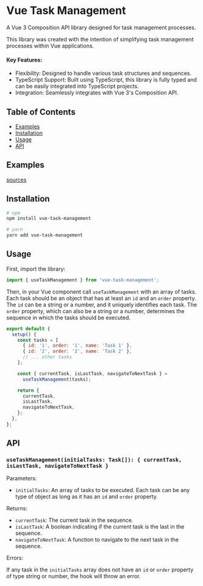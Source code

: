 # Vue Task Management

A Vue 3 Composition API library designed for task management processes.

This library was created with the intention of simplifying task management processes within Vue applications.

#### Key Features:

- Flexibility: Designed to handle various task structures and sequences.
- TypeScript Support: Built using TypeScript, this library is fully typed and can be easily integrated into TypeScript projects.
- Integration: Seamlessly integrates with Vue 3's Composition API.

## Table of Contents

- [Examples](#examples)
- [Installation](#installation)
- [Usage](#usage)
- [API](#api)

## Examples

[sources](./src/examples)

## Installation

```sh
# npm
npm install vue-task-management

# yarn
yarn add vue-task-management
```

## Usage

First, import the library:

```javascript
import { useTaskManagement } from 'vue-task-management';
```

Then, in your Vue component call `useTaskManagement` with an array of tasks. Each task should be an object that has at least an `id` and an `order` property. The `id` can be a string or a number, and it uniquely identifies each task. The `order` property, which can also be a string or a number, determines the sequence in which the tasks should be executed.

```javascript
export default {
  setup() {
    const tasks = [
      { id: '1', order: '1', name: 'Task 1' },
      { id: '2', order: '2', name: 'Task 2' },
      // ... other tasks
    ];

    const { currentTask, isLastTask, navigateToNextTask } =
      useTaskManagement(tasks);

    return {
      currentTask,
      isLastTask,
      navigateToNextTask,
    };
  },
};
```

## API

### `useTaskManagement(initialTasks: Task[]): { currentTask, isLastTask, navigateToNextTask }`

Parameters:

- `initialTasks`: An array of tasks to be executed. Each task can be any type of object as long as it has an `id` and `order` property.

Returns:

- `currentTask`: The current task in the sequence.
- `isLastTask`: A boolean indicating if the current task is the last in the sequence.
- `navigateToNextTask`: A function to navigate to the next task in the sequence.

Errors:

If any task in the `initialTasks` array does not have an `id` or `order` property of type string or number, the hook will throw an error.
